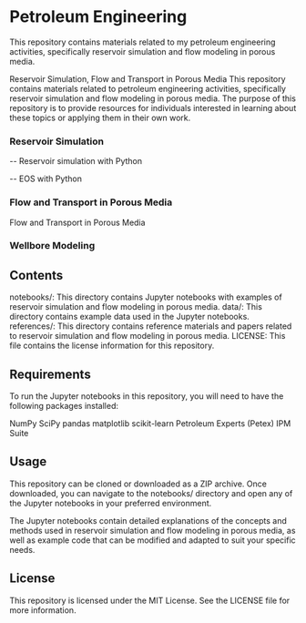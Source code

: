 # Petroleum Engineering
This repository contains materials related to my petroleum engineering activities, specifically reservoir simulation and flow modeling in porous media.

Reservoir Simulation, Flow and Transport in Porous Media
This repository contains materials related to petroleum engineering activities, specifically reservoir simulation and flow modeling in porous media. The purpose of this repository is to provide resources for individuals interested in learning about these topics or applying them in their own work.

### Reservoir Simulation

-- Reservoir simulation with Python

-- EOS with Python

### Flow and Transport in Porous Media
Flow and Transport in Porous Media

### Wellbore Modeling



## Contents
notebooks/: This directory contains Jupyter notebooks with examples of reservoir simulation and flow modeling in porous media.
data/: This directory contains example data used in the Jupyter notebooks.
references/: This directory contains reference materials and papers related to reservoir simulation and flow modeling in porous media.
LICENSE: This file contains the license information for this repository.

## Requirements
To run the Jupyter notebooks in this repository, you will need to have the following packages installed:

NumPy
SciPy
pandas
matplotlib
scikit-learn
Petroleum Experts (Petex) IPM Suite
## Usage
This repository can be cloned or downloaded as a ZIP archive. Once downloaded, you can navigate to the notebooks/ directory and open any of the Jupyter notebooks in your preferred environment.

The Jupyter notebooks contain detailed explanations of the concepts and methods used in reservoir simulation and flow modeling in porous media, as well as example code that can be modified and adapted to suit your specific needs.

## License
This repository is licensed under the MIT License. See the LICENSE file for more information.
